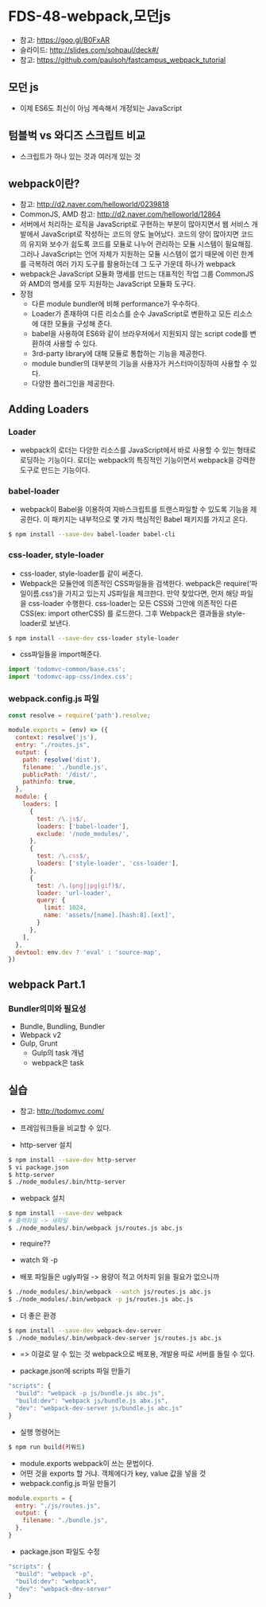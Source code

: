 FDS-48-webpack,모던js
========

- 참고: <https://goo.gl/B0FxAR>
- 슬라이드: <http://slides.com/sohpaul/deck#/>
- 참고: <https://github.com/paulsoh/fastcampus_webpack_tutorial>

## 모던 js
- 이제 ES6도 최신이 아님 계속해서 개정되는 JavaScript

## 텀블벅 vs 와디즈 스크립트 비교
- 스크립트가 하나 있는 것과 여러개 있는 것

## webpack이란?
- 참고: <http://d2.naver.com/helloworld/0239818>
- CommonJS, AMD 참고: <http://d2.naver.com/helloworld/12864>
- 서버에서 처리하는 로직을 JavaScript로 구현하는 부분이 많아지면서 웹 서비스 개발에서 JavaScript로 작성하는 코드의 양도 늘어났다. 코드의 양이 많아지면 코드의 유지와 보수가 쉽도록 코드를 모듈로 나누어 관리하는 모듈 시스템이 필요해짐. 그러나 JavaScript는 언어 자체가 지원하는 모듈 시스템이 없기 때문에 이런 한계를 극복하려 여러 가지 도구를 활용하는데 그 도구 가운데 하나가 webpack
- webpack은 JavaScript 모듈화 명세를 만드는 대표적인 작업 그룹 CommonJS와 AMD의 명세를 모두 지원하는 JavaScript 모듈화 도구다.
- 장점
  - 다른 module bundler에 비해 performance가 우수하다.
  - Loader가 존재하여 다른 리소스를 순수 JavaScript로 변환하고 모든 리소스에 대한 모듈을 구성해 준다.
  - babel을 사용하여 ES6와 같이 브라우저에서 지원되지 않는 script code를 변환하여 사용할 수 있다.
  - 3rd-party library에 대해 모듈로 통합하는 기능을 제공한다.
  - module bundler의 대부분의 기능을 사용자가 커스터마이징하여 사용할 수 있다.
  - 다양한 플러그인을 제공한다.


## Adding Loaders
### Loader
- webpack의 로더는 다양한 리소스를 JavaScript에서 바로 사용할 수 있는 형태로 로딩하는 기능이다. 로더는 webpack의 특징적인 기능이면서 webpack을 강력한 도구로 만드는 기능이다.
### babel-loader
- webpack이 Babel을 이용하여 자바스크립트를 트랜스파일할 수 있도록 기능을 제공한다. 이 패키지는 내부적으로 몇 가지 핵심적인 Babel 패키지를 가지고 온다.
```bash
$ npm install --save-dev babel-loader babel-cli
```
### css-loader, style-loader
- css-loader, style-loader를 같이 써준다.
- Webpack은 모듈안에 의존적인 CSS파일들을 검색한다. webpack은 require(‘파일이름.css’)을 가지고 있는지 JS파일을 체크한다. 만약 찾았다면, 먼저 해당 파일을 css-loader 수행한다. css-loader는 모든 CSS와 그안에 의존적인 다른 CSS(ex: import otherCSS) 를 로드한다. 그후 Webpack은 결과들을 style-loader로 보낸다.
```bash
$ npm install --save-dev css-loader style-loader
```
- css파일들을 import해준다.
```js
import 'todomvc-common/base.css';
import 'todomvc-app-css/index.css';
```
### webpack.config.js 파일
```js
const resolve = require('path').resolve;

module.exports = (env) => ({
  context: resolve('js'),
  entry: "./routes.js",
  output: {
    path: resolve('dist'),
    filename: './bundle.js',
    publicPath: '/dist/',
    pathinfo: true,
  },
  module: {
    loaders: [
      {
        test: /\.js$/,
        loaders: ['babel-loader'],
        exclude: '/node_modules/',
      },
      {
        test: /\.css$/,
        loaders: ['style-loader', 'css-loader'],
      },
      {
        test: /\.(png|jpg|gif)$/,
        loader: 'url-loader',
        query: {
          limit: 1024,
          name: 'assets/[name].[hash:8].[ext]',
        }
      },
    ],
  },
  devtool: env.dev ? 'eval' : 'source-map',
})
```



## webpack Part.1
### Bundler의미와 필요성
- Bundle, Bundling, Bundler
- Webpack v2
- Gulp, Grunt
  - Gulp의 task 개념
  - webpack은 task

## 실습
- 참고: <http://todomvc.com/>
- 프레임워크들을 비교할 수 있다.

- http-server 설치
```bash
$ npm install --save-dev http-server
$ vi package.json
$ http-server
$ ./node_modules/.bin/http-server
```
- webpack 설치
```bash
$ npm install --save-dev webpack
# 출력파일 -> 새파일
$ ./node_modules/.bin/webpack js/routes.js abc.js
```
- require??

- watch 와 -p
- 배포 파일들은 ugly파일 -> 용량이 적고 어차피 읽을 필요가 없으니까
```bash
$ ./node_modules/.bin/webpack --watch js/routes.js abc.js
$ ./node_modules/.bin/webpack -p js/routes.js abc.js
```
- 더 좋은 환경
```bash
$ npm install --save-dev webpack-dev-server
$ ./node_modules/.bin/webpack-dev-server js/routes.js abc.js
```
- => 이걸로 알 수 있는 것 webpack으로 배포용, 개발용 따로 서버를 돌릴 수 있다.

- package.json에 scripts 파일 만들기
```js
"scripts": {
  "build": "webpack -p js/bundle.js abc.js",
  "build:dev": "webpack js/bundle.js abx.js",
  "dev": "webpack-dev-server js/bundle.js abc.js"
}
```
- 실행 명령어는 
```bash
$ npm run build(키워드)
```


- module.exports webpack이 쓰는 문법이다.
- 어떤 것을 exports 할 거냐. 객체에다가 key, value 값을 넣을 것
- webpack.config.js 파일 만들기
```js
module.exports = {
  entry: "./js/routes.js",
  output: {
    filename: "./bundle.js",
  },
}
```
- package.json 파일도 수정
```js
"scripts": {
  "build": "webpack -p",
  "build:dev": "webpack",
  "dev": "webpack-dev-server"
}
```


